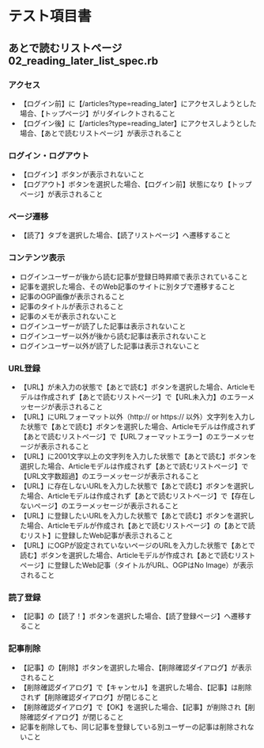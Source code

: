 # テスト項目書

## あとで読むリストページ 02_reading_later_list_spec.rb

### アクセス
- 【ログイン前】に【/articles?type=reading_later】にアクセスしようとした場合、【トップページ】がリダイレクトされること
- 【ログイン後】に【/articles?type=reading_later】にアクセスしようとした場合、【あとで読むリストページ】が表示されること

### ログイン・ログアウト
- 【ログイン】ボタンが表示されないこと
- 【ログアウト】ボタンを選択した場合、【ログイン前】状態になり【トップページ】が表示されること

### ページ遷移
- 【読了】タブを選択した場合、【読了リストページ】へ遷移すること

### コンテンツ表示
- ログインユーザーが後から読む記事が登録日時昇順で表示されていること
- 記事を選択した場合、そのWeb記事のサイトに別タブで遷移すること
- 記事のOGP画像が表示されること
- 記事のタイトルが表示されること
- 記事のメモが表示されないこと
- ログインユーザーが読了した記事は表示されないこと
- ログインユーザー以外が後から読む記事は表示されないこと
- ログインユーザー以外が読了した記事は表示されないこと

### URL登録
- 【URL】が未入力の状態で【あとで読む】ボタンを選択した場合、Articleモデルは作成されず【あとで読むリストページ】で【URL未入力】のエラーメッセージが表示されること
- 【URL】にURLフォーマット以外（http:// or https:// 以外）文字列を入力した状態で【あとで読む】ボタンを選択した場合、Articleモデルは作成されず【あとで読むリストページ】で【URLフォーマットエラー】のエラーメッセージが表示されること
- 【URL】に2001文字以上の文字列を入力した状態で【あとで読む】ボタンを選択した場合、Articleモデルは作成されず【あとで読むリストページ】で【URL文字数超過】のエラーメッセージが表示されること
- 【URL】に存在しないURLを入力した状態で【あとで読む】ボタンを選択した場合、Articleモデルは作成されず【あとで読むリストページ】で【存在しないページ】のエラーメッセージが表示されること
- 【URL】に登録したいURLを入力した状態で【あとで読む】ボタンを選択した場合、Articleモデルが作成され【あとで読むリストページ】の【あとで読むリスト】に登録したWeb記事が表示されること
- 【URL】にOGPが設定されていないページのURLを入力した状態で【あとで読む】ボタンを選択した場合、Articleモデルが作成され【あとで読むリストページ】に登録したWeb記事（タイトルがURL、OGPはNo Image）が表示されること

### 読了登録
- 【記事】の【読了！】ボタンを選択した場合、【読了登録ページ】へ遷移すること

### 記事削除
- 【記事】の【削除】ボタンを選択した場合、【削除確認ダイアログ】が表示されること
- 【削除確認ダイアログ】で【キャンセル】を選択した場合、【記事】は削除されず【削除確認ダイアログ】が閉じること
- 【削除確認ダイアログ】で【OK】を選択した場合、【記事】が削除され【削除確認ダイアログ】が閉じること
- 記事を削除しても、同じ記事を登録している別ユーザーの記事は削除されないこと